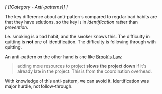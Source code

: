 *[ [[Category - Anti-patterns]] ]*

The key difference about anti-patterns compared to regular bad habits are that they have solutions, so the key is in *identification* rather than *prevention*. 

I.e. smoking is a bad habit, and the smoker knows this. The difficulty in quitting is **not** one of identification. The difficulty is following through with quitting. 

An anti-pattern on the other hand is one like [Brook's Law](https://en.wikipedia.org/wiki/Brooks%27s_law): 
> adding more resources to project **slows the project down** if it's already late in the project. This is from the coordination overhead.

With knowledge of this anti-pattern, we can avoid it. Identification was major hurdle, not follow-through.